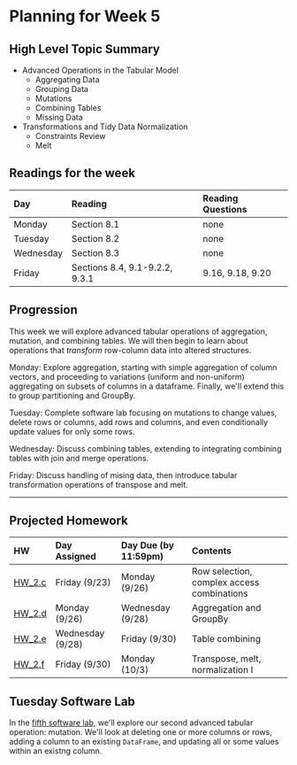 # Planning for Week 5

## High Level Topic Summary

  - Advanced Operations in the Tabular Model
      - Aggregating Data
      - Grouping Data
      - Mutations
      - Combining Tables
      - Missing Data
  - Transformations and Tidy Data Normalization
      - Constraints Review
      - Melt

## Readings for the week

Day        | Reading      | Reading Questions
:--------- |:-------------|:----------------------------------
Monday     | Section 8.1  | none
Tuesday    | Section 8.2  | none
Wednesday  | Section 8.3  | none
Friday     | Sections 8.4, 9.1-9.2.2, 9.3.1 | 9.16, 9.18, 9.20

## Progression

This week we will explore advanced tabular operations of aggregation, mutation, and combining tables.  We will then begin to learn about operations that *transform* row-column data into altered structures.

Monday: Explore aggregation, starting with simple aggregation of column vectors, and proceeding to variations (uniform and non-uniform) aggregating on subsets of columns in a dataframe.  Finally, we'll extend this to group partitioning and GroupBy.

Tuesday: Complete software lab focusing on mutations to change values, delete rows or columns, add rows and columns, and even conditionally update values for only some rows.

Wednesday: Discuss combining tables, extending to integrating combining tables with join and merge operations.

Friday: Discuss handling of mising data, then introduce tabular transformation operations of transpose and melt.

---

## Projected Homework

HW | Day Assigned  | Day Due (by 11:59pm) | Contents
:--|:--------|:--------|:------------
[HW_2.c](../hw/HW_2.c/README.md) | Friday (9/23) | Monday (9/26) | Row selection, complex access combinations
[HW_2.d](../hw/HW_2.d/README.md) | Monday (9/26) | Wednesday (9/28) | Aggregation and GroupBy
[HW_2.e](../hw/HW_2.e/README.md) | Wednesday (9/28) | Friday (9/30)    | Table combining
[HW_2.f](../hw/HW_2.f/README.md) | Friday (9/30) | Monday (10/3) | Transpose, melt, normalization I

## Tuesday Software Lab

In the [fifth software lab](../sw_lab/lab_05/README.md), we'll explore our second advanced tabular operation: mutation.  We'll look at deleting one or more columns or rows, adding a column to an existing `DataFrame`, and updating all or some values within an existng column.